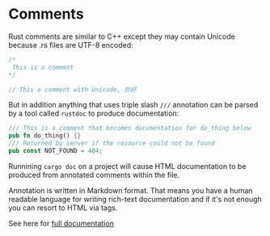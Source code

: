 # Comments

Rust comments are similar to C++ except they may contain Unicode because .rs files are UTF-8 encoded:

```rust
/*
 This is a comment
*/

// This a comment with Unicode, 你好
```

But in addition anything that uses triple slash `///` annotation can be parsed by a tool called `rustdoc` to produce documentation:

```rust
/// This is a comment that becomes documentation for do_thing below
pub fn do_thing() {}
/// Returned by server if the resource could not be found
pub const NOT_FOUND = 404;
```

Runnining `cargo doc` on a project will cause HTML documentation to be produced from annotated comments within the file. 

Annotation is written in Markdown format. That means you have a human readable language for writing rich-text documentation and if it's not enough you can resort to HTML via tags.

See here for [full documentation](https://doc.rust-lang.org/book/documentation.html)

